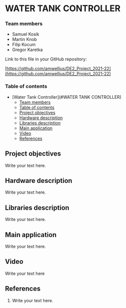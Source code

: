 # WATER TANK CONTROLLER

### Team members

* Samuel Kosik
* Martin Knob 
* Filip Kocum
* Gregor Karetka

Link to this file in your GitHub repository:

[https://github.com/amwellius/DE2_Project_2021-22](https://github.com/amwellius/DE2_Project_2021-22)

### Table of contents

- [Water Tank Controller](#WATER TANK CONTROLLER)
    - [Team members](#team-members)
    - [Table of contents](#table-of-contents)
  - [Project objectives](#project-objectives)
  - [Hardware description](#hardware-description)
  - [Libraries description](#libraries-description)
  - [Main application](#main-application)
  - [Video](#video)
  - [References](#references)

<a name="objectives"></a>

## Project objectives

Write your text here.

<a name="hardware"></a>

## Hardware description

Write your text here.

<a name="libs"></a>

## Libraries description

Write your text here.

<a name="main"></a>

## Main application

Write your text here.

<a name="video"></a>

## Video

Write your text here

<a name="references"></a>

## References

1. Write your text here.
